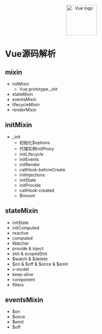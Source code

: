 <p align="center"><a href="https://vuejs.org" target="_blank" rel="noopener noreferrer"><img width="100" src="https://vuejs.org/images/logo.png" alt="Vue logo"></a></p>

# Vue源码解析 
 
 
## mixin
 - initMixin
   - Vue.prototype._init
 - stateMixin
 - eventsMixin
 - lifecycleMixin
 - renderMixin

## initMixin
 - _init  
   - 初始化$options
   - 代理实例initProxy
   - initLifecycle
   - initEvents
   - initRender
   - callHook-beforeCreate
   - initInjections
   - initState
   - initProvide
   - callHook-created
   - $mount

## stateMixin
 - initState
 - initComputed
 - reactive
 - computed
 - Watcher
 - provide & inject
 - slot & scopedSlot
 - $watch & $delete
 - $on & $off & $once & $emit
 - v-model
 - keep-alive
 - component
 - filters
## eventsMixin 
 - $on
 - $once
 - $emit
 - $off
